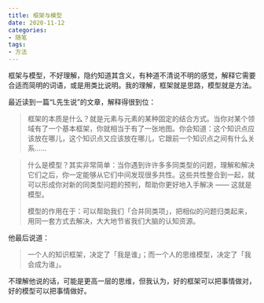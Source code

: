 ```yaml
---
title: 框架与模型
date: 2020-11-12
categories:
- 随笔
tags:
- 方法
---
```


框架与模型，不好理解，隐约知道其含义，有种道不清说不明的感觉，解释它需要合适而简明的词语，或是用类比说明。我的理解，框架就是思路，模型就是方法。

最近读到一篇“L先生说”的文章，解释得很到位：

> 框架的本质是什么？就是元素与元素的某种固定的结合方式。当你对某个领域有了一个基本框架，你就相当于有了一张地图。你会知道：这个知识点应该放在哪儿，这个知识点又应该放在哪儿，它跟前一个知识点之间有什么关系……

>什么是模型？其实非常简单：当你遇到许许多多同类型的问题，理解和解决它们之后，你一定能够从它们中间发现很多共性。这些共性整合到一起，就可以形成你对新的同类型问题的预判，帮助你更好地入手解决 —— 这就是模型。
>
>模型的作用在于：可以帮助我们「合并同类项」，把相似的问题归类起来，用同一套方式去解决，大大地节省我们大脑的认知资源。

他最后说道：

> 一个人的知识框架，决定了「我是谁」；而一个人的思维模型，决定了「我会成为谁」。

不理解他说的话，可能是更高一层的思维，但我认为，好的框架可以把事情做对，好的模型可以把事情做好。

